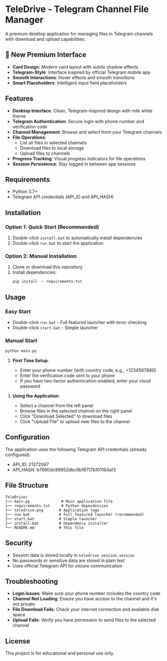 # TeleDrive - Telegram Channel File Manager

A premium desktop application for managing files in Telegram channels with download and upload capabilities.

## 🎨 **New Premium Interface**
- **Card Design**: Modern card layout with subtle shadow effects
- **Telegram-Style**: Interface inspired by official Telegram mobile app
- **Smooth Interactions**: Hover effects and smooth transitions
- **Smart Placeholders**: Intelligent input field placeholders

## Features

- **Desktop Interface**: Clean, Telegram-inspired design with milk white theme
- **Telegram Authentication**: Secure login with phone number and verification code
- **Channel Management**: Browse and select from your Telegram channels
- **File Operations**: 
  - List all files in selected channels
  - Download files to local storage
  - Upload files to channels
- **Progress Tracking**: Visual progress indicators for file operations
- **Session Persistence**: Stay logged in between app sessions

## Requirements

- Python 3.7+
- Telegram API credentials (API_ID and API_HASH)

## Installation

### Option 1: Quick Start (Recommended)
1. Double-click `install.bat` to automatically install dependencies
2. Double-click `run.bat` to start the application

### Option 2: Manual Installation
1. Clone or download this repository
2. Install dependencies:
   ```bash
   pip install -r requirements.txt
   ```

## Usage

### Easy Start
- Double-click `run.bat` - Full featured launcher with error checking
- Double-click `start.bat` - Simple launcher

### Manual Start
```bash
python main.py
```

2. **First Time Setup**:
   - Enter your phone number (with country code, e.g., +1234567890)
   - Enter the verification code sent to your phone
   - If you have two-factor authentication enabled, enter your cloud password

3. **Using the Application**:
   - Select a channel from the left panel
   - Browse files in the selected channel on the right panel
   - Click "Download Selected" to download files
   - Click "Upload File" to upload new files to the channel

## Configuration

The application uses the following Telegram API credentials (already configured):
- API_ID: 21272067
- API_HASH: b7690dc86952dbc9b16717b101164af3

## File Structure

```
TeleDrive/
├── main.py              # Main application file
├── requirements.txt     # Python dependencies
├── teledrive.png       # Application logo
├── run.bat             # Full featured launcher (recommended)
├── start.bat           # Simple launcher
├── install.bat         # Dependency installer
└── README.md           # This file
```

## Security

- Session data is stored locally in `teledrive_session.session`
- No passwords or sensitive data are stored in plain text
- Uses official Telegram API for secure communication

## Troubleshooting

- **Login Issues**: Make sure your phone number includes the country code
- **Channel Not Loading**: Ensure you have access to the channel and it's not private
- **File Download Fails**: Check your internet connection and available disk space
- **Upload Fails**: Verify you have permission to send files to the selected channel

## License

This project is for educational and personal use only.
